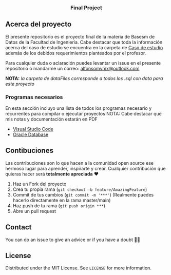 <p align="center">
  <h3 align="center">Final Project</h3>
</p>

<!-- ABOUT THE PROJECT -->
## Acerca del proyecto

El presente repositorio es el proyecto final de la materia de Basesm de Datos de la Facultad de Ingeniería. 
Cabe destacar que toda la información acerca del caso de estudio se encuentra en la carpeta de [Caso de estudio]() además de los debidos requerimientos planteados por el profesor.

Para cualquier duda o aclaración puedes levantar un issue en el presente repositorio o mandarme un correo: alfonsomvmx@outlook.com

**NOTA:** *la carpeta de dataFiles corresponde a todos los .sql con data para este proyecto* 

### Programas necesarios 

En esta sección incluyo una lista de todos los programas necesario y recurrentes para compilar o ejecutar proyectos
NOTA: Cabe destacar que mis notas y documentación estarán en PDF

- [Visual Studio Code](https://code.visualstudio.com)
- [Oracle Database](https://www.oracle.com/database/)



<!-- GETTING STARTED 
### Installation

1. Get a free API Key at [https://example.com](https://example.com)
2. Clone the repo
   ```sh
   git clone https://github.com/your_username_/Project-Name.git
   ```
3. Install NPM packages
   ```sh
   npm install
   ```
4. Enter your API in `config.js`
   ```JS
   const API_KEY = 'ENTER YOUR API'; 
  ``` 
--> 
  
## Contibuciones

Las contribuciones son lo que hacen a la comunidad open source ese hermoso lugar para aprender, inspirarte y crear. Cualquier contribución que quieras hacer será **totalmente apreciada** ❤️

1. Haz un Fork del proyecto
2. Crea tu propia rama (`git checkout -b feature/AmazingFeature`)
3. Commit de tus cambios (`git commit -m '***'`) (Realmente puedes hacerlo directamente en la rama master/main)
4. Haz push de tu rama (`git push origin ***`)  
5. Abre un pull request


## Contact
You can do an issue to give an advice or if you have a doubt ✌🏻

## License
Distributed under the MIT License. See `LICENSE` for more information.